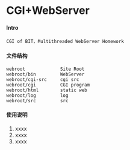 # CGI+WebServer

#### Intro

    CGI of BIT，Multithreaded WebServer Homework

#### 文件结构

    webroot             Site Root
    webroot/bin         WebServer
    webroot/cgi-src     cgi src
    webroot/cgi         CGI program
    webroot/html        static web
    webroot/log         log
    webroot/src         src

#### 使用说明

1. xxxx
2. xxxx
3. xxxx



